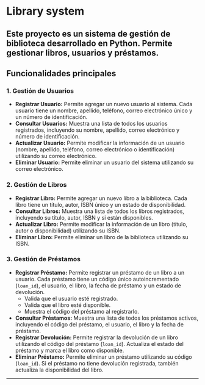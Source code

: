# Library system

Este proyecto es un sistema de gestión de biblioteca desarrollado en Python. Permite gestionar libros, usuarios y préstamos.
---
## Funcionalidades principales


### 1. Gestión de Usuarios
- **Registrar Usuario:** Permite agregar un nuevo usuario al sistema. Cada usuario tiene un nombre, apellido, teléfono, correo electrónico único y un número de identificación.
- **Consultar Usuarios:** Muestra una lista de todos los usuarios registrados, incluyendo su nombre, apellido, correo electrónico y número de identificación.
- **Actualizar Usuario:** Permite modificar la información de un usuario (nombre, apellido, teléfono, correo electrónico o identificación) utilizando su correo electrónico.
- **Eliminar Usuario:** Permite eliminar un usuario del sistema utilizando su correo electrónico.

### 2. Gestión de Libros
- **Registrar Libro:** Permite agregar un nuevo libro a la biblioteca. Cada libro tiene un título, autor, ISBN único y un estado de disponibilidad.
- **Consultar Libros:** Muestra una lista de todos los libros registrados, incluyendo su título, autor, ISBN y si están disponibles.
- **Actualizar Libro:** Permite modificar la información de un libro (título, autor o disponibilidad) utilizando su ISBN.
- **Eliminar Libro:** Permite eliminar un libro de la biblioteca utilizando su ISBN.

### 3. Gestión de Préstamos
- **Registrar Préstamo:** Permite registrar un préstamo de un libro a un usuario. Cada préstamo tiene un código único autoincrementado (`loan_id`), el usuario, el libro, la fecha de préstamo y un estado de devolución.
  - Valida que el usuario esté registrado.
  - Valida que el libro esté disponible.
  - Muestra el código del préstamo al registrarlo.
- **Consultar Préstamos:** Muestra una lista de todos los préstamos activos, incluyendo el código del préstamo, el usuario, el libro y la fecha de préstamo.
- **Registrar Devolución:** Permite registrar la devolución de un libro utilizando el código del préstamo (`loan_id`). Actualiza el estado del préstamo y marca el libro como disponible.
- **Eliminar Préstamo:** Permite eliminar un préstamo utilizando su código (`loan_id`). Si el préstamo no tiene devolución registrada, también actualiza la disponibilidad del libro.

---

